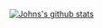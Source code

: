 [![Johns's github stats](https://github-readme-stats.vercel.app/api?username=john4064&count_private=true&show_icons=true&theme=radical&hide_rank=false)](https://github.com/anuraghazra/github-readme-stats)
<!--
**John4064/John4064** is a ✨ _special_ ✨ repository because its `README.md` (this file) appears on your GitHub profile.

Here are some ideas to get you started:

- 🔭 I’m currently working on ...
- 🌱 I’m currently learning ...
- 👯 I’m looking to collaborate on ...
- 🤔 I’m looking for help with ...
- 💬 Ask me about ...
- 📫 How to reach me: ...
- 😄 Pronouns: ...
- ⚡ Fun fact: ...
-->
